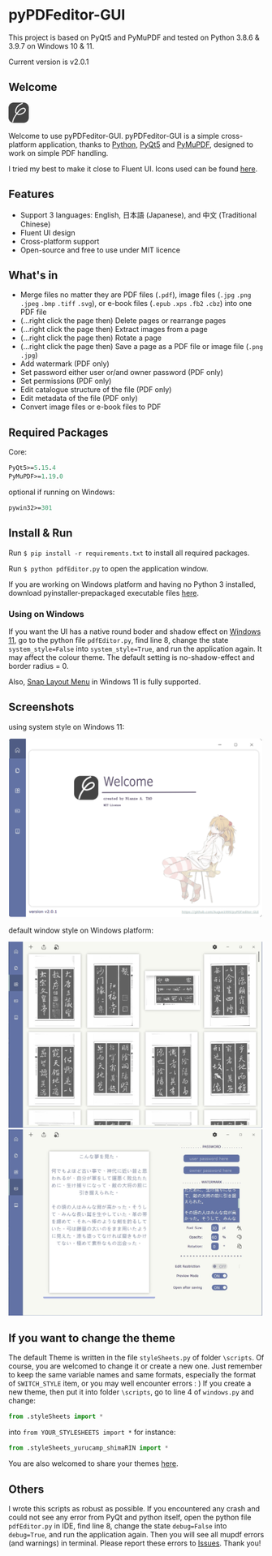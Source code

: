 # pyPDFeditor-GUI

This project is based on PyQt5 and PyMuPDF and tested on Python 3.8.6 & 3.9.7 on Windows 10 & 11.

Current version is v2.0.1

## Welcome

<img src=".\ico\pdf icon.svg" width="40" />

Welcome to use pyPDFeditor-GUI. pyPDFeditor-GUI is a simple cross-platform application, thanks to [Python](https://www.python.org/), [PyQt5](https://www.riverbankcomputing.com/software/pyqt/) and [PyMuPDF](https://github.com/pymupdf/PyMuPDF), designed to work on simple PDF handling.

I tried my best to make it close to Fluent UI. Icons used can be found [here](https://fluenticons.co/). 

## Features

* Support 3 languages: English, 日本語 (Japanese), and 中文 (Traditional Chinese)
* Fluent UI design
* Cross-platform support
* Open-source and free to use under MIT licence

## What's in

* Merge files no matter they are PDF files (`.pdf`), image files (`.jpg` `.png` `.jpeg` `.bmp` `.tiff` `.svg`), or e-book files (`.epub` `.xps` `.fb2` `.cbz`) into one PDF file
* (...right click the page then) Delete pages or rearrange pages
* (...right click the page then) Extract images from a page
* (...right click the page then) Rotate a page
* (...right click the page then) Save a page as a PDF file or image file (`.png` `.jpg`)
* Add watermark (PDF only)
* Set password either user or/and owner password (PDF only)
* Set permissions (PDF only)
* Edit catalogue structure of the file (PDF only)
* Edit metadata of the file (PDF only)
* Convert image files or e-book files to PDF

## Required Packages

Core:

```ASN.1
PyQt5>=5.15.4
PyMuPDF>=1.19.0
```

optional if running on Windows:

```ASN.1
pywin32>=301
```



## Install & Run
Run `$ pip install -r requirements.txt` to install all required packages.

Run `$ python pdfEditor.py` to open the application window.



If you are working on Windows platform and having no Python 3 installed, download pyinstaller-prepackaged executable files [here](https://github.com/Augus1999/pyPDFeditor-GUI/releases).

### Using on Windows

If you want the UI has a native round boder and shadow effect on <u>Windows 11</u>, go to the python file `pdfEditor.py`, find line 8, change the state `system_style=False` into `system_style=True`, and run the application again. It may affect the colour theme. The default setting is no-shadow-effect and border radius = 0.

Also, [Snap Layout Menu](https://docs.microsoft.com/zh-cn/windows/apps/desktop/modernize/apply-snap-layout-menu) in Windows 11 is fully supported.

## Screenshots

using system style on Windows 11:

<img src=".\screenshots\welcome.png" width=500 alt="welcome page">

default window style on Windows platform:

<img src=".\screenshots\tab2.jpg" width=500 alt="tab2"/>

<img src=".\screenshots\tab3.jpg" width=500 alt="tab3"/>

## If you want to change the theme

The default Theme is written in the file `styleSheets.py` of folder `\scripts`. Of course, you are welcomed to change it or create a new one. Just remember to keep the same variable names and same formats, especially the format of `SWITCH_STYLE` item, or you may well encounter errors : ) If you create a new theme, then put it into folder `\scripts`, go to line 4 of `windows.py` and change:

```python
from .styleSheets import *
```

into `from YOUR_STYLESHEETS import *` for instance:

```python
from .styleSheets_yurucamp_shimaRIN import *
```

 You are also welcomed to share your themes [here](https://github.com/Augus1999/pyPDFeditor-GUI/pulls).

## Others

I wrote this scripts as robust as possible. If you encountered any crash and could not see any error from PyQt and python itself, open the python file `pdfEditor.py` in IDE, find line 8, change the state `debug=False` into `debug=True`, and run the application again. Then you will see all mupdf errors (and warnings) in terminal. Please report these errors to [Issues](https://github.com/Augus1999/pyPDFeditor-GUI/issues). Thank you!

